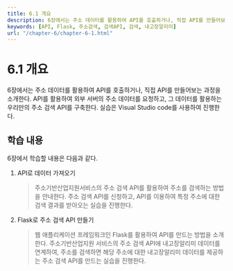 ```yaml
---
title: 6.1 개요
description: 6장에서는 주소 데이터를 활용하여 API를 호출하거나, 직접 API를 만들어보는 과정을 소개한다. API를 활용하여 외부 서버의 주소 데이터를 요청하고, 그 데이터를 활용하는 우리만의 주소 검색 API를 구축한다.
keywords: [API, Flask, 주소검색, 검색API, 검색, 내고장알리미]
url: "/chapter-6/chapter-6-1.html"
---
```


# 6.1 개요

6장에서는 주소 데이터를 활용하여 API를 호출하거나, 직접 API를 만들어보는 과정을 소개한다. API를 활용하여 외부 서버의 주소 데이터를 요청하고, 그 데이터를 활용하는 우리만의 주소 검색 API를 구축한다. 실습은 Visual Studio code를 사용하여 진행한다.

## 학습 내용

6장에서 학습할 내용은 다음과 같다.

1. API로 데이터 가져오기<br>

   > 주소기반산업지원서비스의 주소 검색 API를 활용하여 주소를 검색하는 방법을 안내한다. 주소 검색 API를 신청하고, API를 이용하여 특정 주소에 대한 검색 결과를 받아오는 실습을 진행한다.

2. Flask로 주소 검색 API 만들기<br>
   > 웹 애플리케이션 프레임워크인 Flask를 활용하여 API를 만드는 방법을 소개한다. 주소기반산업지원 서비스의 주소 검색 API에 내고장알리미 데이터를 연계하여, 주소를 검색하면 해당 주소에 대한 내고장알리미 데이터를 제공하는 주소 검색 API를 만드는 실습을 진행한다.

